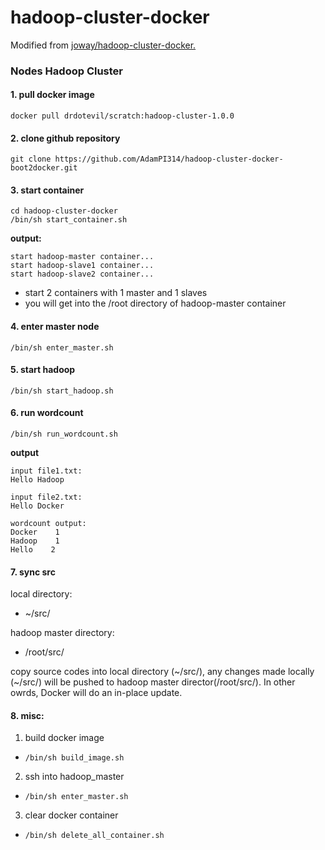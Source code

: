 # hadoop-cluster-docker
Modified from [joway/hadoop-cluster-docker.](https://github.com/joway/hadoop-cluster-docker)

### Nodes Hadoop Cluster

#### 1. pull docker image

```
docker pull drdotevil/scratch:hadoop-cluster-1.0.0
```

#### 2. clone github repository

```
git clone https://github.com/AdamPI314/hadoop-cluster-docker-boot2docker.git
```

#### 3. start container

```
cd hadoop-cluster-docker
/bin/sh start_container.sh
```

**output:**

```
start hadoop-master container...
start hadoop-slave1 container...
start hadoop-slave2 container...
```
- start 2 containers with 1 master and 1 slaves
- you will get into the /root directory of hadoop-master container

#### 4. enter master node

```
/bin/sh enter_master.sh
```

#### 5. start hadoop

```
/bin/sh start_hadoop.sh
```

#### 6. run wordcount

```
/bin/sh run_wordcount.sh
```

**output**

```
input file1.txt:
Hello Hadoop

input file2.txt:
Hello Docker

wordcount output:
Docker    1
Hadoop    1
Hello    2
```

#### 7. sync src

local directory:  
* \~/src/

hadoop master directory:  
* /root/src/

copy source codes into local directory (\~/src/), any changes made locally (\~/src/) will be pushed to hadoop master director(/root/src/). In other owrds, Docker will do an in-place update.

#### 8. misc:
1. build docker image  
* `/bin/sh build_image.sh`
2. ssh into hadoop_master   
* `/bin/sh enter_master.sh`
3. clear docker container  
* `/bin/sh delete_all_container.sh`
